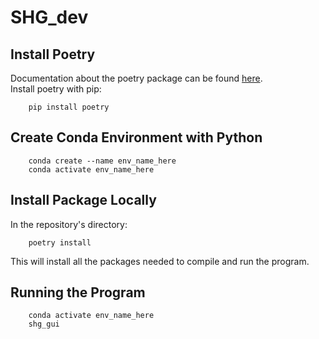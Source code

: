 # SHG_dev
## Install Poetry  
Documentation about the poetry package can be found [here](https://www.python-poetry.org).  
Install poetry with pip: 
```
    pip install poetry
```
## Create Conda Environment with Python
```
    conda create --name env_name_here
    conda activate env_name_here
```
## Install Package Locally  
In the repository's directory:
```
    poetry install
```
This will install all the packages needed to compile and run the program.
## Running the Program  
```
    conda activate env_name_here
    shg_gui
```
